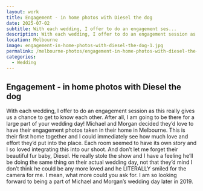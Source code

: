 ```yaml
---
layout: work
title: Engagement - in home photos with Diesel the dog
date: 2025-07-02
subtitle: With each wedding, I offer to do an engagement ses...
description: With each wedding, I offer to do an engagement session as this really gives us a chance to get to know each other. After all, I am going to be there for a large part of your wedding day!
location: Melbourne
image: engagement-in-home-photos-with-diesel-the-dog-1.jpg
permalink: /melbourne-photos/engagement-in-home-photos-with-diesel-the-dog/
categories:
  - Wedding
---
```


## Engagement - in home photos with Diesel the dog

With each wedding, I offer to do an engagement session as this really gives us a chance to get to know each other. After all, I am going to be there for a large part of your wedding day! Michael and Morgan decided they’d love to have their engagement photos taken in their home in Melbourne. This is their first home together and I could immediately see how much love and effort they’d put into the place. Each room seemed to have its own story and I so loved integrating this into our shoot. And don’t let me forget their beautiful fur baby, Diesel. He really stole the show and I have a feeling he’ll be doing the same thing on their actual wedding day, not that they’d mind I don’t think he could be any more loved and he LITERALLY smiled for the camera for me. I mean, what more could you ask for. I am so looking forward to being a part of Michael and Morgan’s wedding day later in 2019.
